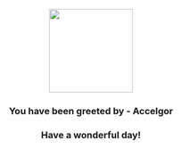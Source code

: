 <p align="center">
    <img src="https://raw.githubusercontent.com/PokeAPI/sprites/master/sprites/pokemon/617.png" width="150" height="150">
</p>
<h3 align="center">You have been greeted by - <b>Accelgor</b></h3>
<h3 align="center">Have a wonderful day!</h3>
